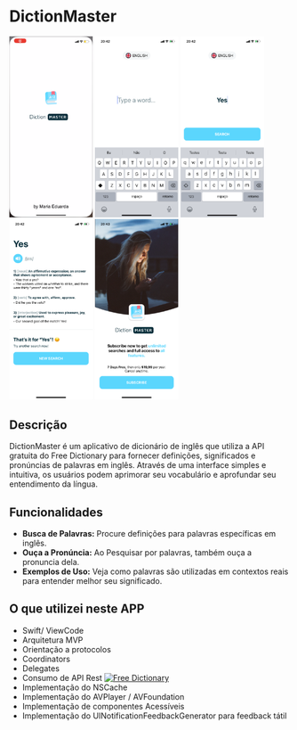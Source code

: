 # DictionMaster

<div>
<img src="/Result/splash.PNG" alt="Search Blank" width="150" height="auto">
<img src="/Result/search-blank.PNG" alt="Search Blank" width="150" height="auto">
<img src="/Result/search-filled.PNG" alt="Search Filled"  width="150" height="auto">
<img src="/Result/search-result.PNG" alt="Search Result" width="150" height="auto">
<img src="/Result/purchase.PNG" alt="Purchase" width="150" height="auto">
</div>

## Descrição

DictionMaster é um aplicativo de dicionário de inglês que utiliza a API gratuita do Free Dictionary para fornecer definições, significados e pronúncias de palavras em inglês. Através de uma interface simples e intuitiva, os usuários podem aprimorar seu vocabulário e aprofundar seu entendimento da língua.

## Funcionalidades

- **Busca de Palavras:** Procure definições para palavras específicas em inglês.
- **Ouça a Pronúncia:** Ao Pesquisar por palavras, também ouça a pronuncia dela.
- **Exemplos de Uso:** Veja como palavras são utilizadas em contextos reais para entender melhor seu significado.

## O que utilizei neste APP

- Swift/ ViewCode
- Arquitetura MVP
- Orientação a protocolos
- Coordinators
- Delegates
- Consumo de API Rest [![Free Dictionary](https://img.shields.io/badge/Free%20Dictionary-Visit-9cf)](https://dictionaryapi.dev)
- Implementação do NSCache
- Implementação do AVPlayer / AVFoundation
- Implementação de componentes Acessíveis
- Implementação do UINotificationFeedbackGenerator para feedback tátil
